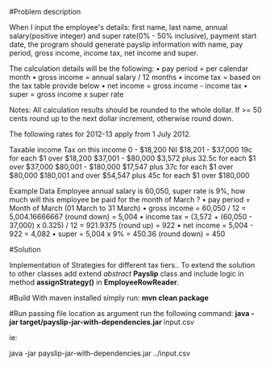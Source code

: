 

#Problem description

When I input the employee's details: first name, last name, annual salary(positive integer) and super rate(0% - 50% inclusive), payment start date, the program should generate payslip information with name, pay period,  gross income, income tax, net income and super.

The calculation details will be the following:
•       pay period = per calendar month
•       gross income = annual salary / 12 months
•       income tax = based on the tax table provide below
•       net income = gross income - income tax
•       super = gross income x super rate

Notes: All calculation results should be rounded to the whole dollar. If >= 50 cents round up to the next dollar increment, otherwise round down.

The following rates for 2012-13 apply from 1 July 2012.

Taxable income   Tax on this income
0 - $18,200     Nil
$18,201 - $37,000       19c for each $1 over $18,200
$37,001 - $80,000       $3,572 plus 32.5c for each $1 over $37,000
$80,001 - $180,000      $17,547 plus 37c for each $1 over $80,000
$180,001 and over       $54,547 plus 45c for each $1 over $180,000

Example Data
Employee annual salary is 60,050, super rate is 9%, how much will this employee be paid for the month of March ?
•       pay period = Month of March (01 March to 31 March)
•       gross income = 60,050 / 12 = 5,004.16666667 (round down) = 5,004
•       income tax = (3,572 + (60,050 - 37,000) x 0.325) / 12  = 921.9375 (round up) = 922
•       net income = 5,004 - 922 = 4,082
•       super = 5,004 x 9% = 450.36 (round down) = 450
 
 
 #Solution
 
 Implementation of Strategies for different tax tiers..
 To extend the solution to other classes add extend _abstract_ __Payslip__ class and include logic in method __assignStrategy()__ in __EmployeeRowReader__.
  
#Build
  With maven installed simply run: __mvn clean package__
  
#Run passing file location as argument
  run the following command: __java -jar target/payslip-jar-with-dependencies.jar__ input.csv
  
  ie: 
  
  java -jar payslip-jar-with-dependencies.jar ../input.csv
  